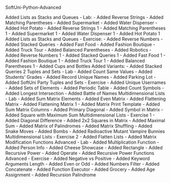 SoftUni-Python-Advanced

Added Lists as Stacks and Queues - Lab:
    - Added Reverse Strings
    - Added Matching Parentheses
    - Added Supermarket
    - Added Water Dispenser
    - Added Hot Potato
    - Added Reverse Strings 1
    - Added Matching Parentheses 1
    - Added Supermarket 1
    - Added Water Dispenser 1
    - Added Hot Potato 1
Added Lists as Stacks and Queues - Exercise:
    - Added Reverse Numbers
    - Added Stacked Queries
    - Added Fast Food
    - Added Fashion Boutique
    - Added Truck Tour
    - Added Balanced Parentheses
    - Added Robotics
    - Added Reverse Numbers 1
    - Added Stacked Queries 1
    - Added Fast Food 1
    - Added Fashion Boutique 1
    - Added Truck Tour 1
    - Added Balanced Parentheses 1
    - Added Cups and Bottles
Added Variants:
    - Added Stacked Queries 2
Tuples and Sets - Lab
    - Added Count Same Values
    - Added Students' Grades
    - Added Record Unique Names
    - Added Parking Lot
    - Added SoftUni Party
Tuples and Sets - Exercise
    - Added Unique Usernames
    - Added Sets of Elements
    - Added Periodic Table
    - Added Count Symbols
    - Added Longest Intersection
    - Added Battle of Names
Multidimensional Lists - Lab
    - Added Sum Matrix Elements
    - Added Even Matrix
    - Added Flattening Matrix
    - Added Flattening Matrix 1
    - Added Matrix Print Template
    - Added Sum Matrix Columns
    - Added Primary Diagonal
    - Added Symbol in Matrix
    - Added Square with Maximum Sum
Multidimensional Lists - Exercise 1
    - Added Diagonal Difference
    - Added 2x2 Squares in Matrix
    - Added Maximal Sum
    - Added Matrix of Palindromes
    - Added Matrix Shuffling
    - Added Snake Moves
    - Added Bombs
    - Added Radioactive Mutant Vampire Bunnies
Multidimensional Lists - Exercise 2
    - Added Flatten Lists
    - Added Matrix Modification
Functions Advanced - Lab
    - Added Multiplication Function
    - Added Person Info
    - Added Cheese Showcase
    - Added Rectangle
    - Added Recursive Power
    - Added Operate
    - Added Recursive Power
Functions Advanced - Exercise
    - Added Negative vs Positive
    - Added Keyword Arguments Length
    - Added Even or Odd
    - Added Numbers Filter
    - Added Concatenate
    - Added Function Executor
    - Added Grocery
    - Added Age Assignment
    - Added Recursion Palindrome


